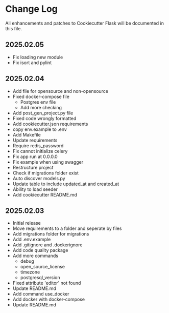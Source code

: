 # Change Log

All enhancements and patches to Cookiecutter Flask will be documented in this file.

<!-- GENERATOR_PLACEHOLDER -->

## 2025.02.05

* Fix loading new module
* Fix isort and pylint

## 2025.02.04

* Add file for opensource and non-opensource
* Fixed docker-compose file
  * Postgres env file
  * Add more checking
* Add post_gen_project.py file
* Fixed code wrongly formatted
* Add cookiecutter.json requirements
* copy env.example to .env
* Add Makefile
* Update requirements
* Require redis_password
* Fix cannot initialize celery
* Fix app run at 0.0.0.0
* Fix example when using swagger
* Restructure project
* Check if migrations folder exist
* Auto discover models.py
* Update table to include updated_at and created_at
* Ability to load seeder
* Add cookiecutter README.md

## 2025.02.03

* Initial release
* Move requirements to a folder and seperate by files
* Add migrations folder for migrations
* Add .env.example
* Add .gitignore and .dockerignore
* Add code quality package
* Add more commands
  * debug
  * open_source_license
  * timezone
  * postgresql_version
* Fixed attribute 'editor' not found
* Update README.md
* Add command use_docker
* Add docker with docker-compose
* Update README.md
